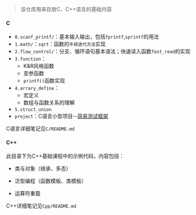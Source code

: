 > 该仓库用来存放C、C++语言的基础内容

#### C

- `0.scanf_printf/`：基本输入输出，包括`fprintf`,`sprintf`的用法
- `1.math/`：`sqrt`：函数的`牛顿迭代方法`实现
- `2.flow_control/`：分支、循环语句基本语法；快速读入函数`fast_read`的实现
- `3.function`：
  - K&R风格函数
  - 变参函数
  - `printf()`函数实现
- `4.arrary_define`：
  - 宏定义
  - 数组与函数关系的理解
- `5.struct_union`
- `project`：C语言小型项目--[简易测试框架](#test)

C语言详细笔记见`C/README.md`

#### C++

此目录下为C++基础课程中的示例代码，内容包括：

- 类与对象（继承、多态）

- 泛型编程（函数模板、类模板）
- 运算符重载

C++详细笔记见`Cpp/README.md`